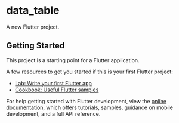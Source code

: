 # data_table

A new Flutter project.

## Getting Started

This project is a starting point for a Flutter application.

A few resources to get you started if this is your first Flutter project:

- [Lab: Write your first Flutter app](https://docs.flutter.dev/get-started/codelab)
- [Cookbook: Useful Flutter samples](https://docs.flutter.dev/cookbook)

For help getting started with Flutter development, view the
[online documentation](https://docs.flutter.dev/), which offers tutorials,
samples, guidance on mobile development, and a full API reference.
<p>
<src img = "https://user-images.githubusercontent.com/116253518/235292821-deff7cff-94f1-49a7-aeab-c31443f825fe.png" height = "28%" width = "28%">
</p>

